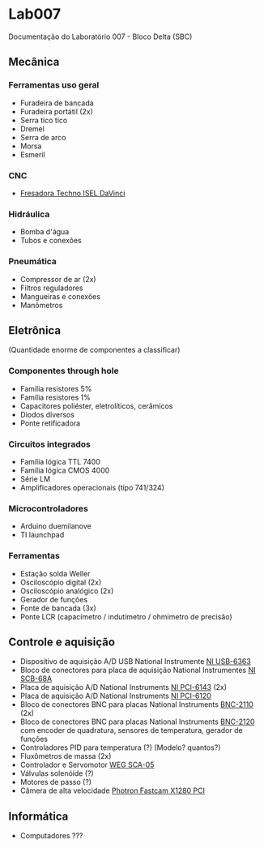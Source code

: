 # Lab007
Documentação do Laboratório 007 - Bloco Delta (SBC)


## Mecânica
### Ferramentas uso geral
- Furadeira de bancada
- Furadeira portátil (2x)
- Serra tico tico
- Dremel
- Serra de arco
- Morsa
- Esmeril

### CNC
- [Fresadora Techno ISEL DaVinci](https://www.techno-isel.com/Education1/H803/DaVinci.pdf)

### Hidráulica
- Bomba d'água
- Tubos e conexões

### Pneumática
- Compressor de ar (2x)
- Filtros reguladores
- Mangueiras e conexões
- Manômetros

## Eletrônica
(Quantidade enorme de componentes a classificar)
### Componentes through hole
- Família resistores 5%
- Família resistores 1%
- Capacitores poliéster, eletrolíticos, cerâmicos
- Diodos diversos
- Ponte retificadora

### Circuitos integrados
- Família lógica TTL 7400
- Família lógica CMOS 4000 
- Série LM
- Amplificadores operacionais (tipo 741/324)

### Microcontroladores
- Arduino duemilanove
- TI launchpad

### Ferramentas
- Estação solda Weller
- Osciloscópio digital (2x)
- Osciloscópio analógico (2x)
- Gerador de funções
- Fonte de bancada (3x)
- Ponte LCR (capacímetro / indutímetro / ohmimetro de precisão)


## Controle e aquisição
- Dispositivo de aquisição A/D USB National Instrumente [NI USB-6363](https://www.ni.com/docs/en-US/bundle/pcie-pxie-usb-63xx-features/resource/370784k.pdf)
- Bloco de conectores para placa de aquisição National Instrumentes [NI SCB-68A](https://www.ni.com/pt-br/support/documentation/supplemental/17/scb-68-and-scb-68a---daq-multifunction-i-o-accessory-guide.html)
- Placa de aquisição A/D National Instruments [NI PCI-6143](https://www.ni.com/docs/en-US/bundle/ni-611x-612x-613x-6143-features/resource/370781h.pdf) (2x)
- Placa de aquisição A/D National Instruments [NI PCI-6120](https://www.ni.com/docs/en-US/bundle/ni-611x-612x-613x-6143-features/resource/370781h.pdf) 
- Bloco de conectores BNC para placas National Instruments [BNC-2110](https://www.ni.com/docs/en-US/bundle/bnc-2110-getting-started/resource/372121f.pdf) (2x)
- Bloco de conectores BNC para placas National Instruments [BNC-2120](https://www.ni.com/docs/en-US/bundle/bnc-2120-getting-started/resource/372123d.pdf) com encoder de quadratura, sensores de temperatura, gerador de funções
- Controladores PID para temperatura (?) (Modelo? quantos?)
- Fluxômetros de massa (2x)
- Controlador e Servomotor [WEG SCA-05](https://versatronicsul.com.br/wp-content/uploads/2019/02/WEG-SCA-05.pdf)
- Válvulas solenóide (?)
- Motores de passo (?)
- Câmera de alta velocidade [Photron Fastcam X1280 PCI](https://www.manualslib.com/manual/831125/Photron-Fastcam-X-1280pci.html#manual)

## Informática
- Computadores ???
